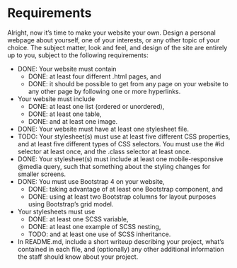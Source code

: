 # Requirements

Alright, now it’s time to make your website your own. Design a personal webpage about yourself, one of your interests, or any other topic of your choice. The subject matter, look and feel, and design of the site are entirely up to you, subject to the following requirements:

* DONE: Your website must contain
    - DONE: at least four different .html pages, and
    - DONE: it should be possible to get from any page on your website to any other page by following one or more hyperlinks.
* Your website must include
    - DONE: at least one list (ordered or unordered),
    - DONE: at least one table,
    - DONE: and at least one image.
* DONE: Your website must have at least one stylesheet file.
* TODO: Your stylesheet(s) must use at least five different CSS properties, and at least five different types of CSS selectors. You must use the #id selector at least once, and the .class selector at least once.
* DONE: Your stylesheet(s) must include at least one mobile-responsive @media query, such that something about the styling changes for smaller screens.
* DONE: You must use Bootstrap 4 on your website,
    - DONE: taking advantage of at least one Bootstrap component, and
    - DONE: using at least two Bootstrap columns for layout purposes using Bootstrap’s grid model.
* Your stylesheets must use
    - DONE: at least one SCSS variable,
    - DONE: at least one example of SCSS nesting,
    - TODO: and at least one use of SCSS inheritance.
* In README.md, include a short writeup describing your project, what’s contained in each file, and (optionally) any other additional information the staff should know about your project.

